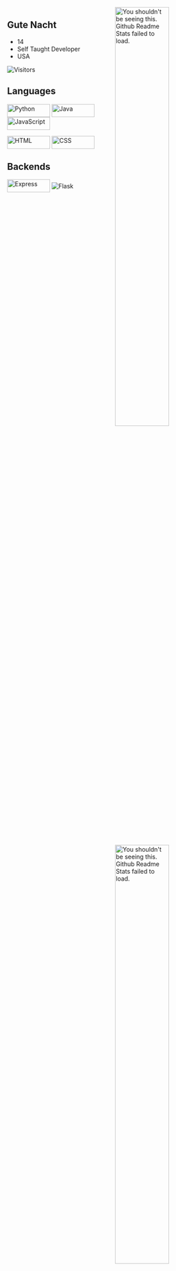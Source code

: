 <img width="50%" align="right" src="https://github-readme-stats.vercel.app/api?username=gutenacht0221&count_private=true&include_all_commits=true&show_icons=true&theme=midnight-purple&icon_color=fff&hide_border=true" alt="You shouldn't be seeing this. Github Readme Stats failed to load.">
<img width="50%" align="right" src="https://github-readme-stats.vercel.app/api/top-langs?username=gutenacht0221&theme=midnight-purple&layout=compact&hide_border=true&langs_count=10&exclude_repo=mcp1.8.9op" alt="You shouldn't be seeing this. Github Readme Stats failed to load.">

## Gute Nacht
- 14
- Self Taught Developer
- USA

<img src="https://visitor-badge.glitch.me/badge?page_id=gutenacht0221&color=000&text=Visitors&style=for-the-badge&logo=GitBook&logoColor=white&left_color=black&right_color=purple" alt="Visitors">

## Languages
<img width="100px" height="30px" alt="Python" align="center" src="https://img.shields.io/badge/-Python-007aff?style=for-the-badge&logo=python&logoColor=black"/> <img width="100px" alt="Java" height="30px" align="center" src="https://img.shields.io/badge/-Java-b45f06?style=for-the-badge&logo=oracle&logoColor=black"/> <img width="100px" alt="JavaScript" height="30px" align="center" src="https://img.shields.io/badge/JavaScript-FFFF00?style=for-the-badge&logo=javascript&logoColor=black"/>

<img alt="HTML" width="100px" height="30px" align="center" src="https://img.shields.io/badge/-HTML-de6400?style=for-the-badge&logo=html5&logoColor=black" /> <img alt="CSS" width="100px" height="30px" align="center" src="https://img.shields.io/badge/-CSS-6810a3?style=for-the-badge&logo=css3&logoColor=black" />

## Backends
<img alt="Express" width="100px" height="30px" align="center" src="https://img.shields.io/badge/Express.js-FFFFFF?style=for-the-badge&logo=express&logoColor=black" />
<img alt="Flask" align="center" src="https://img.shields.io/badge/-Flask-03a3a6?style=for-the-badge&logo=flask&logoColor=black" />
